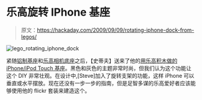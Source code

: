 # 乐高旋转 IPhone 基座

> 原文：<https://hackaday.com/2009/09/09/rotating-iphone-dock-from-legos/>

![lego_rotating_iphone_dock](img/310c8519d6e0e78556a6cfc7f13333ba.png "lego_rotating_iphone_dock")

紧随[铝制基座](http://hackaday.com/2009/09/06/aluminum-iphone-dock/)和[乐高相机底座](http://hackaday.com/2009/09/06/toyaanisqatsi-time-lapse-control-using-lego-parts/)之后，【史蒂夫】送来了他的[用乐高积木做的 iPhone/iPod Touch 基座](http://www.bricksinmypocket.org/2009/09/lego-iphoneipod-touch-rotating-dock.html)。黑色和灰色的主题非常时尚，但我们认为这个功能让这个 DIY 非常壮观。在设计中,[Steve]加入了旋转支架的功能，这样 iPhone 可以垂直或水平摆放。现在还没有一步一步的指南，但是足智多谋的乐高爱好者应该能够使用他的 flickr 套装来建造这个。